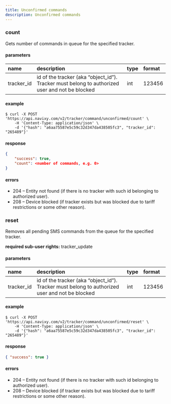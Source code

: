 ```yaml
---
title: Unconfirmed commands
description: Unconfirmed commands
---
```


### count

Gets number of commands in queue for the specified tracker.

#### parameters

| name | description | type| format|
| :------ | :------ | :----- | :------ |
| tracker_id | id of the tracker (aka “object_id”). Tracker must belong to authorized user and not be blocked | int | 123456 |

#### example

```abap
$ curl -X POST 'https://api.navixy.com/v2/tracker/command/unconfirmed/count' \
    -H 'Content-Type: application/json' \ 
    -d '{"hash": "a6aa75587e5c59c32d347da438505fc3", "tracker_id": "265489"}'
```

#### response

```json
{
    "success": true,
    "count": <number of commands, e.g. 0>
}
```

#### errors

* 204 – Entity not found (if there is no tracker with such id belonging to authorized user).
* 208 – Device blocked (if tracker exists but was blocked due to tariff restrictions or some other reason).

### reset

Removes all pending SMS commands from the queue for the specified tracker.

**required sub-user rights:** tracker_update

#### parameters

| name | description | type| format|
| :------ | :------ | :----- | :------ |
| tracker_id | id of the tracker (aka “object_id”). Tracker must belong to authorized user and not be blocked | int | 123456 |

#### example

```abap
$ curl -X POST 'https://api.navixy.com/v2/tracker/command/unconfirmed/reset' \
    -H 'Content-Type: application/json' \ 
    -d '{"hash": "a6aa75587e5c59c32d347da438505fc3", "tracker_id": "265489"}'
```

#### response

```json
{ "success": true }
```

#### errors
* 204 – Entity not found (if there is no tracker with such id belonging to authorized user).
* 208 – Device blocked (if tracker exists but was blocked due to tariff restrictions or some other reason).
